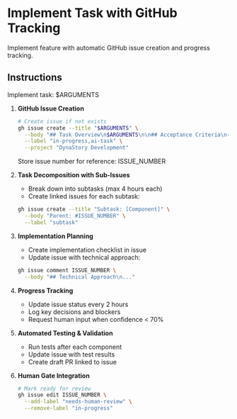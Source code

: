 # Implement Task with GitHub Tracking

Implement feature with automatic GitHub issue creation and progress tracking.

## Instructions

Implement task: $ARGUMENTS

1. **GitHub Issue Creation**
   ```bash
   # Create issue if not exists
   gh issue create --title "$ARGUMENTS" \
     --body "## Task Overview\n$ARGUMENTS\n\n## Acceptance Criteria\n- [ ] Implementation complete\n- [ ] Tests passing\n- [ ] Documentation updated\n- [ ] Code review ready" \
     --label "in-progress,ai-task" \
     --project "DynaStory Development"
   ```
   
   Store issue number for reference: ISSUE_NUMBER

2. **Task Decomposition with Sub-Issues**
   - Break down into subtasks (max 4 hours each)
   - Create linked issues for each subtask:
   ```bash
   gh issue create --title "Subtask: [Component]" \
     --body "Parent: #ISSUE_NUMBER" \
     --label "subtask"
   ```

3. **Implementation Planning**
   - Create implementation checklist in issue
   - Update issue with technical approach:
   ```bash
   gh issue comment ISSUE_NUMBER \
     --body "## Technical Approach\n..."
   ```

4. **Progress Tracking**
   - Update issue status every 2 hours
   - Log key decisions and blockers
   - Request human input when confidence < 70%

5. **Automated Testing & Validation**
   - Run tests after each component
   - Update issue with test results
   - Create draft PR linked to issue

6. **Human Gate Integration**
   ```bash
   # Mark ready for review
   gh issue edit ISSUE_NUMBER \
     --add-label "needs-human-review" \
     --remove-label "in-progress"
   ```